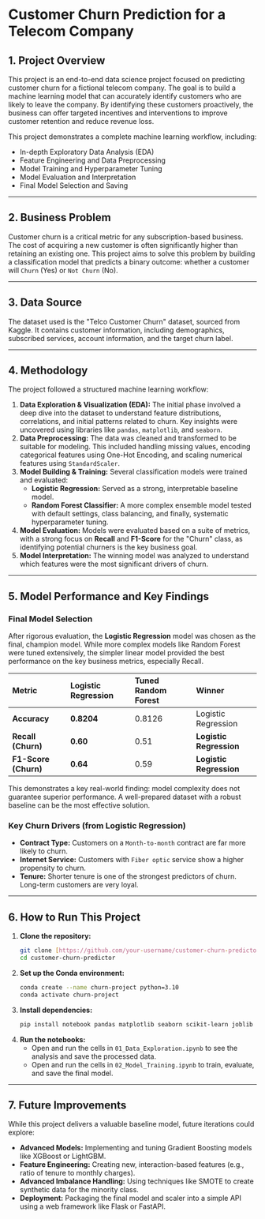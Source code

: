 # Customer Churn Prediction for a Telecom Company

## 1. Project Overview

This project is an end-to-end data science project focused on predicting customer churn for a fictional telecom company. The goal is to build a machine learning model that can accurately identify customers who are likely to leave the company. By identifying these customers proactively, the business can offer targeted incentives and interventions to improve customer retention and reduce revenue loss.

This project demonstrates a complete machine learning workflow, including:
- In-depth Exploratory Data Analysis (EDA)
- Feature Engineering and Data Preprocessing
- Model Training and Hyperparameter Tuning
- Model Evaluation and Interpretation
- Final Model Selection and Saving

---

## 2. Business Problem

Customer churn is a critical metric for any subscription-based business. The cost of acquiring a new customer is often significantly higher than retaining an existing one. This project aims to solve this problem by building a classification model that predicts a binary outcome: whether a customer will `Churn` (Yes) or `Not Churn` (No).

---

## 3. Data Source

The dataset used is the "Telco Customer Churn" dataset, sourced from Kaggle. It contains customer information, including demographics, subscribed services, account information, and the target churn label.

---

## 4. Methodology

The project followed a structured machine learning workflow:

1.  **Data Exploration & Visualization (EDA):** The initial phase involved a deep dive into the dataset to understand feature distributions, correlations, and initial patterns related to churn. Key insights were uncovered using libraries like `pandas`, `matplotlib`, and `seaborn`.
2.  **Data Preprocessing:** The data was cleaned and transformed to be suitable for modeling. This included handling missing values, encoding categorical features using One-Hot Encoding, and scaling numerical features using `StandardScaler`.
3.  **Model Building & Training:** Several classification models were trained and evaluated:
    - **Logistic Regression:** Served as a strong, interpretable baseline model.
    - **Random Forest Classifier:** A more complex ensemble model tested with default settings, class balancing, and finally, systematic hyperparameter tuning.
4.  **Model Evaluation:** Models were evaluated based on a suite of metrics, with a strong focus on **Recall** and **F1-Score** for the "Churn" class, as identifying potential churners is the key business goal.
5.  **Model Interpretation:** The winning model was analyzed to understand which features were the most significant drivers of churn.

---

## 5. Model Performance and Key Findings

### Final Model Selection

After rigorous evaluation, the **Logistic Regression** model was chosen as the final, champion model. While more complex models like Random Forest were tuned extensively, the simpler linear model provided the best performance on the key business metrics, especially Recall.

| Metric | Logistic Regression | Tuned Random Forest | **Winner** |
| :--- | :--- | :--- | :--- |
| **Accuracy**| **0.8204** | 0.8126 | Logistic Regression |
| **Recall (Churn)** | **0.60** | 0.51 | **Logistic Regression** |
| **F1-Score (Churn)**| **0.64** | 0.59 | **Logistic Regression** |

This demonstrates a key real-world finding: model complexity does not guarantee superior performance. A well-prepared dataset with a robust baseline can be the most effective solution.

### Key Churn Drivers (from Logistic Regression)
- **Contract Type:** Customers on a `Month-to-month` contract are far more likely to churn.
- **Internet Service:** Customers with `Fiber optic` service show a higher propensity to churn.
- **Tenure:** Shorter tenure is one of the strongest predictors of churn. Long-term customers are very loyal.

---

## 6. How to Run This Project

1.  **Clone the repository:**
    ```bash
    git clone [https://github.com/your-username/customer-churn-predictor.git](https://github.com/your-username/customer-churn-predictor.git)
    cd customer-churn-predictor
    ```
2.  **Set up the Conda environment:**
    ```bash
    conda create --name churn-project python=3.10
    conda activate churn-project
    ```
3.  **Install dependencies:**
    ```bash
    pip install notebook pandas matplotlib seaborn scikit-learn joblib pyarrow
    ```
4.  **Run the notebooks:**
    - Open and run the cells in `01_Data_Exploration.ipynb` to see the analysis and save the processed data.
    - Open and run the cells in `02_Model_Training.ipynb` to train, evaluate, and save the final model.

---

## 7. Future Improvements

While this project delivers a valuable baseline model, future iterations could explore:
- **Advanced Models:** Implementing and tuning Gradient Boosting models like XGBoost or LightGBM.
- **Feature Engineering:** Creating new, interaction-based features (e.g., ratio of tenure to monthly charges).
- **Advanced Imbalance Handling:** Using techniques like SMOTE to create synthetic data for the minority class.
- **Deployment:** Packaging the final model and scaler into a simple API using a web framework like Flask or FastAPI.

